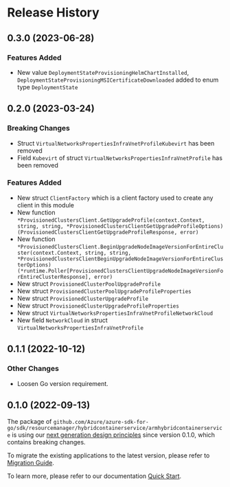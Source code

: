 # Release History

## 0.3.0 (2023-06-28)
### Features Added

- New value `DeploymentStateProvisioningHelmChartInstalled`, `DeploymentStateProvisioningMSICertificateDownloaded` added to enum type `DeploymentState`


## 0.2.0 (2023-03-24)
### Breaking Changes

- Struct `VirtualNetworksPropertiesInfraVnetProfileKubevirt` has been removed
- Field `Kubevirt` of struct `VirtualNetworksPropertiesInfraVnetProfile` has been removed

### Features Added

- New struct `ClientFactory` which is a client factory used to create any client in this module
- New function `*ProvisionedClustersClient.GetUpgradeProfile(context.Context, string, string, *ProvisionedClustersClientGetUpgradeProfileOptions) (ProvisionedClustersClientGetUpgradeProfileResponse, error)`
- New function `*ProvisionedClustersClient.BeginUpgradeNodeImageVersionForEntireCluster(context.Context, string, string, *ProvisionedClustersClientBeginUpgradeNodeImageVersionForEntireClusterOptions) (*runtime.Poller[ProvisionedClustersClientUpgradeNodeImageVersionForEntireClusterResponse], error)`
- New struct `ProvisionedClusterPoolUpgradeProfile`
- New struct `ProvisionedClusterPoolUpgradeProfileProperties`
- New struct `ProvisionedClusterUpgradeProfile`
- New struct `ProvisionedClusterUpgradeProfileProperties`
- New struct `VirtualNetworksPropertiesInfraVnetProfileNetworkCloud`
- New field `NetworkCloud` in struct `VirtualNetworksPropertiesInfraVnetProfile`


## 0.1.1 (2022-10-12)
### Other Changes
- Loosen Go version requirement.

## 0.1.0 (2022-09-13)

The package of `github.com/Azure/azure-sdk-for-go/sdk/resourcemanager/hybridcontainerservice/armhybridcontainerservice` is using our [next generation design principles](https://azure.github.io/azure-sdk/general_introduction.html) since version 0.1.0, which contains breaking changes.

To migrate the existing applications to the latest version, please refer to [Migration Guide](https://aka.ms/azsdk/go/mgmt/migration).

To learn more, please refer to our documentation [Quick Start](https://aka.ms/azsdk/go/mgmt).